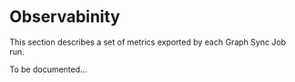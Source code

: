 # Observabinity

This section describes a set of metrics exported by each Graph Sync Job run.

To be documented...
